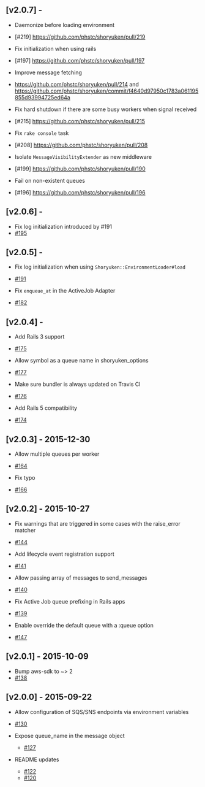 ## [v2.0.7] -

- Daemonize before loading environment
 - [#219] https://github.com/phstc/shoryuken/pull/219

- Fix initialization when using rails
 - [#197] https://github.com/phstc/shoryuken/pull/197

- Improve message fetching
 - https://github.com/phstc/shoryuken/pull/214 and https://github.com/phstc/shoryuken/commit/f4640d97950c1783a061195855d93994725ed64a

- Fix hard shutdown if there are some busy workers when signal received
 - [#215] https://github.com/phstc/shoryuken/pull/215

- Fix `rake console` task
 - [#208] https://github.com/phstc/shoryuken/pull/208

- Isolate `MessageVisibilityExtender` as new middleware
 - [#199] https://github.com/phstc/shoryuken/pull/190

- Fail on non-existent queues
 - [#196] https://github.com/phstc/shoryuken/pull/196

## [v2.0.6] -

- Fix log initialization introduced by #191
 - [#195](https://github.com/phstc/shoryuken/pull/195)

## [v2.0.5] -

- Fix log initialization when using `Shoryuken::EnvironmentLoader#load`
 - [#191](https://github.com/phstc/shoryuken/pull/191)

 - Fix `enqueue_at` in the ActiveJob Adapter
 - [#182](https://github.com/phstc/shoryuken/pull/182)

## [v2.0.4] -

- Add Rails 3 support
 - [#175](https://github.com/phstc/shoryuken/pull/175)

- Allow symbol as a queue name in shoryuken_options
 - [#177](https://github.com/phstc/shoryuken/pull/177)

- Make sure bundler is always updated on Travis CI
 - [#176](https://github.com/phstc/shoryuken/pull/176)

- Add Rails 5 compatibility
 - [#174](https://github.com/phstc/shoryuken/pull/174)

## [v2.0.3] - 2015-12-30

- Allow multiple queues per worker
 - [#164](https://github.com/phstc/shoryuken/pull/164)

- Fix typo
 - [#166](https://github.com/phstc/shoryuken/pull/166)

## [v2.0.2] - 2015-10-27

- Fix warnings that are triggered in some cases with the raise_error matcher
 - [#144](https://github.com/phstc/shoryuken/pull/144)

- Add lifecycle event registration support
 - [#141](https://github.com/phstc/shoryuken/pull/141)

- Allow passing array of messages to send_messages
 - [#140](https://github.com/phstc/shoryuken/pull/140)

- Fix Active Job queue prefixing in Rails apps
 - [#139](https://github.com/phstc/shoryuken/pull/139)

- Enable override the default queue with a :queue option
 - [#147](https://github.com/phstc/shoryuken/pull/147)

## [v2.0.1] - 2015-10-09

- Bump aws-sdk to ~> 2
 - [#138](https://github.com/phstc/shoryuken/pull/138)

## [v2.0.0] - 2015-09-22

- Allow configuration of SQS/SNS endpoints via environment variables
 - [#130](https://github.com/phstc/shoryuken/pull/130)

- Expose queue_name in the message object
  - [#127](https://github.com/phstc/shoryuken/pull/127)

- README updates
  - [#122](https://github.com/phstc/shoryuken/pull/122)
  - [#120](https://github.com/phstc/shoryuken/pull/120)
